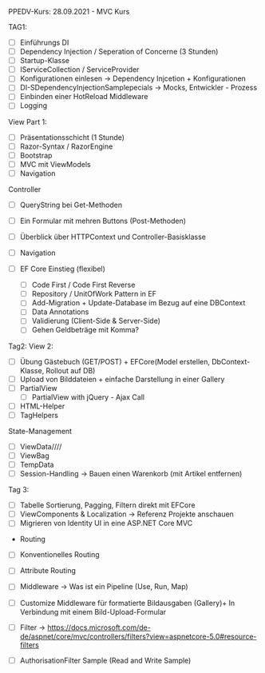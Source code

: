 ﻿PPEDV-Kurs: 28.09.2021 - MVC Kurs 

TAG1:
- [ ] Einführungs DI 
- [ ] Dependency Injection / Seperation of Concerne (3 Stunden) 
- [ ] Startup-Klasse
- [ ] IServiceCollection / ServiceProvider
- [ ] Konfigurationen einlesen -> Dependency Injcetion + Konfigurationen
- [ ] DI-SDependencyInjectionSamplepecials -> Mocks, Entwickler - Prozess
- [ ] Einbinden einer HotReload Middleware
- [ ] Logging 

View Part 1:
- [ ] Präsentationsschicht (1 Stunde) 
- [ ] Razor-Syntax / RazorEngine 
- [ ] Bootstrap
- [ ] MVC mit ViewModels
- [ ] Navigation

Controller
- [ ] QueryString bei Get-Methoden
- [ ] Ein Formular mit mehren Buttons (Post-Methoden)
- [ ] Überblick über HTTPContext und Controller-Basisklasse
- [ ] Navigation


- [ ] EF Core Einstieg (flexibel)
  - [ ] Code First / Code First Reverse
  - [ ] Repository / UnitOfWork Pattern in EF
  - [ ] Add-Migration + Update-Database im Bezug auf eine DBContext 
  - [ ] Data Annotations 
  - [ ] Validierung (Client-Side & Server-Side)
  - [ ] Gehen Geldbeträge mit Komma?

Tag2:
View 2:
- [ ] Übung Gästebuch (GET/POST) + EFCore(Model erstellen, DbContext-Klasse, Rollout auf DB)
- [ ] Upload von Bilddateien + einfache Darstellung in einer Gallery
- [ ] PartialView
  - [ ] PartialView with jQuery - Ajax Call
- [ ] HTML-Helper
- [ ] TagHelpers

State-Management
- [ ] ViewData////
- [ ] ViewBag
- [ ] TempData
- [ ] Session-Handling -> Bauen einen Warenkorb (mit Artikel entfernen)

Tag 3: 
- [ ] Tabelle Sortierung, Pagging, Filtern direkt mit EFCore 
- [ ] ViewComponents & Localization -> Referenz Projekte anschauen
- [ ] Migrieren von Identity UI in eine ASP.NET Core MVC

- Routing
- [ ] Konventionelles Routing
- [ ] Attribute Routing
- [ ] Middleware -> Was ist ein Pipeline (Use, Run, Map)
- [ ] Customize Middleware für formatierte Bildausgaben (Gallery)+ In Verbindung mit einem Bild-Upload-Formular
- [ ] Filter -> https://docs.microsoft.com/de-de/aspnet/core/mvc/controllers/filters?view=aspnetcore-5.0#resource-filters
- [ ] AuthorisationFilter Sample (Read and Write Sample)





